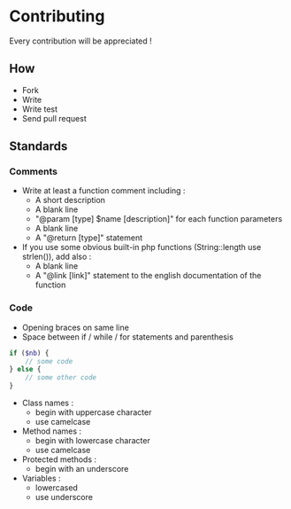 # Contributing

Every contribution will be appreciated !

## How

+ Fork
+ Write
+ Write test
+ Send pull request

## Standards

### Comments

+ Write at least a function comment including :
  + A short description
  + A blank line
  + "@param [type] $name [description]" for each function parameters
  + A blank line
  + A "@return [type]" statement
+ If you use some obvious built-in php functions (String::length use strlen()), add also :
  + A blank line
  + A "@link [link]" statement to the english documentation of the function

### Code

+ Opening braces on same line
+ Space between if / while / for statements and parenthesis

```php
if ($nb) {
	// some code
} else {
	// some other code
}
```

+ Class names :
  + begin with uppercase character
  + use camelcase
+ Method names :
  + begin with lowercase character
  + use camelcase
+ Protected methods :
  + begin with an underscore
+ Variables :
  + lowercased
  + use underscore
